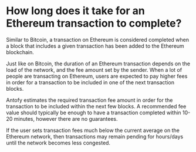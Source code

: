 # How long does it take for an Ethereum transaction to complete?

Similar to Bitcoin, a transaction on Ethereum is considered completed when a block that includes a given transaction has been added to the Ethereum blockchain.

Just like on Bitcoin, the duration of an Ethereum transaction depends on the load of the network, and the fee amount set by the sender. When a lot of people are transacting on Ethereum, users are expected to pay higher fees in order for a transaction to be included in one of the next transaction blocks.

Antofy estimates the required transaction fee amount in order for the transaction to be included within the next few blocks. A recommended fee value should typically be enough to have a transaction completed within 10-20 minutes, however there are no guarantees.

If the user sets transaction fees much below the current average on the Ethereum network, then transactions may remain pending for hours/days until the network becomes less congested.